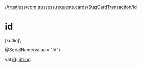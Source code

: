 //[trustless](../../../index.md)/[com.trustless.requests.cards](../index.md)/[StaqCardTransaction](index.md)/[id](id.md)

# id

[kotlin]\

@SerialName(value = &quot;Id&quot;)

val [id](id.md): [String](https://kotlinlang.org/api/latest/jvm/stdlib/kotlin/-string/index.html)
